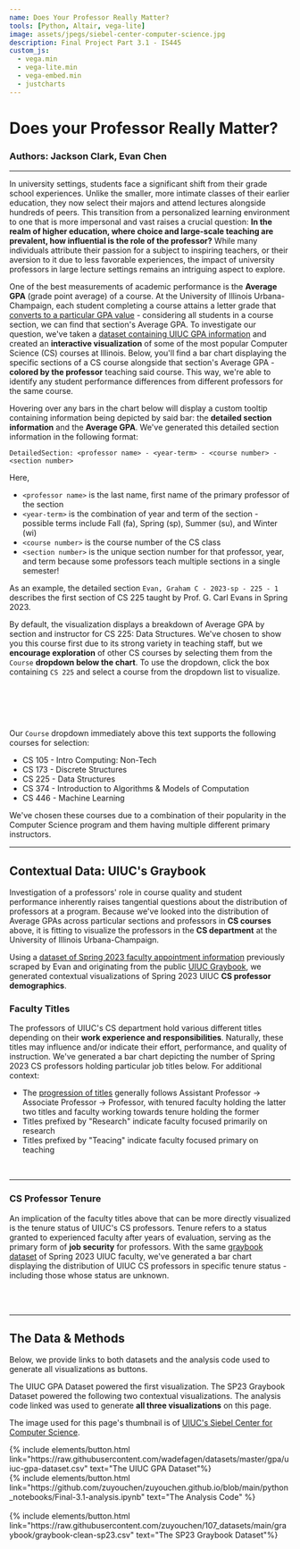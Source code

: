 ```yaml
---
name: Does Your Professor Really Matter?
tools: [Python, Altair, vega-lite]
image: assets/jpegs/siebel-center-computer-science.jpg
description: Final Project Part 3.1 - IS445
custom_js:
  - vega.min
  - vega-lite.min
  - vega-embed.min
  - justcharts
---
```



# **Does your Professor Really Matter?**
### Authors: Jackson Clark, Evan Chen

---
In university settings, students face a significant shift from their grade school experiences. Unlike the smaller, more intimate classes of their earlier education, they now select their majors and attend lectures alongside hundreds of peers. This transition from a personalized learning environment to one that is more impersonal and vast raises a crucial question: **In the realm of higher education, where choice and large-scale teaching are prevalent, how influential is the role of the professor?** While many individuals attribute their passion for a subject to inspiring teachers, or their aversion to it due to less favorable experiences, the impact of university professors in large lecture settings remains an intriguing aspect to explore.

One of the best measurements of academic performance is the **Average GPA** (grade point average) of a course. At the University of Illinois Urbana-Champaign, each student completing a course attains a letter grade that [converts to a particular GPA value](https://registrar.illinois.edu/courses-grades/explanation-of-grades/) - considering all students in a course section, we can find that section's Average GPA. To investigate our question, we've taken a [dataset containing UIUC GPA information](https://raw.githubusercontent.com/wadefagen/datasets/master/gpa/uiuc-gpa-dataset.csv) and created an **interactive visualization** of some of the most popular Computer Science (CS) courses at Illinois. Below, you'll find a bar chart displaying the specific sections of a CS course alongside that section's Average GPA - **colored by the professor** teaching said course. This way, we're able to identify any student performance differences from different professors for the same course. 

Hovering over any bars in the chart below will display a custom tooltip containing information being depicted by said bar: the **detailed section information** and the **Average GPA**. We've generated this detailed section information in the following format:

```
DetailedSection: <professor name> - <year-term> - <course number> - <section number>
```

Here, 
- `<professor name>` is the last name, first name of the primary professor of the section
- `<year-term>` is the combination of year and term of the section - possible terms include Fall (fa), Spring (sp), Summer (su), and Winter (wi)
- `<course number>` is the course number of the CS class
- `<section number>` is the unique section number for that professor, year, and term because some professors teach multiple sections in a single semester!

As an example, the detailed section `Evan, Graham C - 2023-sp - 225 - 1` describes the first section of CS 225 taught by Prof. G. Carl Evans in Spring 2023.

By default, the visualization displays a breakdown of Average GPA by section and instructor for CS 225: Data Structures. We've chosen to show you this course first due to its strong variety in teaching staff, but we **encourage exploration** of other CS courses by selecting them from the `Course` **dropdown below the chart**. To use the dropdown, click the box containing `CS 225` and select a course from the dropdown list to visualize.

<br>
<br>

<vegachart schema-url="{{ site.baseurl }}/assets/json/final-proj-3.1-main.json" style="width: 100%"></vegachart>

<br>

Our `Course` dropdown immediately above this text supports the following courses for selection: 
- CS 105 - Intro Computing: Non-Tech
- CS 173 - Discrete Structures
- CS 225 - Data Structures
- CS 374 - Introduction to Algorithms & Models of Computation
- CS 446 - Machine Learning

We've chosen these courses due to a combination of their popularity in the Computer Science program and them having multiple different primary instructors.

---

## Contextual Data: UIUC's Graybook
Investigation of a professors' role in course quality and student performance inherently raises tangential questions about the distribution of professors at a program. Because we've looked into the distribution of Average GPAs across particular sections and professors in **CS courses** above, it is fitting to visualize the professors in the **CS department** at the University of Illinois Urbana-Champaign. 

Using a [dataset of Spring 2023 faculty appointment information](https://raw.githubusercontent.com/zuyouchen/107_datasets/main/graybook/graybook-clean-sp23.csv) previously scraped by Evan and originating from the public [UIUC Graybook](https://www.bot.uillinois.edu/resources/gray_book), we generated contextual visualizations of Spring 2023 UIUC **CS professor demographics**.

### Faculty Titles
The professors of UIUC's CS department hold various different titles depending on their **work experience and responsibilities**. Naturally, these titles may influence and/or indicate their effort, performance, and quality of instruction. We've generated a bar chart depicting the number of Spring 2023 CS professors holding particular job titles below. For additional context:
- The [progression of titles](https://humanresources.illinois.edu/employees/current-employees/faculty/Tenure-System/index.html) generally follows Assistant Professor -> Associate Professor -> Professor, with tenured faculty holding the latter two titles and faculty working towards tenure holding the former 
- Titles prefixed by "Research" indicate faculty focused primarily on research
- Titles prefixed by "Teacing" indicate faculty focused primary on teaching 

<br>

<vegachart schema-url="{{ site.baseurl }}/assets/json/final-proj-3.1-contextual-job-titles.json" style="width: 100%"></vegachart>

---

### CS Professor Tenure
An implication of the faculty titles above that can be more directly visualized is the tenure status of UIUC's CS professors. Tenure refers to a status granted to experienced faculty after years of evaluation, serving as the primary form of **job security** for professors. With the same [graybook dataset](https://raw.githubusercontent.com/zuyouchen/107_datasets/main/graybook/graybook-clean-sp23.csv) of Spring 2023 UIUC faculty, we've generated a bar chart displaying the distribution of UIUC CS professors in specific tenure status - including those whose status are unknown.

<br>
<br>

<vegachart schema-url="{{ site.baseurl }}/assets/json/final-proj-3.1-contextual-tenure.json" style="width: 100%"></vegachart>

---
## The Data & Methods

Below, we provide links to both datasets and the analysis code used to generate all visualizations as buttons.

The UIUC GPA Dataset powered the first visualization. The SP23 Graybook Dataset powered the following two contextual visualizations. The analysis code linked was used to generate **all three visualizations** on this page.

The image used for this page's thumbnail is of [UIUC's Siebel Center for Computer Science](https://cs.illinois.edu/about/contact-us#page-gallery-1). 

<!-- these are written in a combo of html and liquid --> 

<div class="left">
{% include elements/button.html link="https://raw.githubusercontent.com/wadefagen/datasets/master/gpa/uiuc-gpa-dataset.csv" text="The UIUC GPA Dataset"%}
</div>


<div class="right">
{% include elements/button.html link="https://github.com/zuyouchen/zuyouchen.github.io/blob/main/python_notebooks/Final-3.1-analysis.ipynb" text="The Analysis Code" %}
</div>

<br>

<div class="left">
{% include elements/button.html link="https://raw.githubusercontent.com/zuyouchen/107_datasets/main/graybook/graybook-clean-sp23.csv" text="The SP23 Graybook Dataset"%}
</div>

